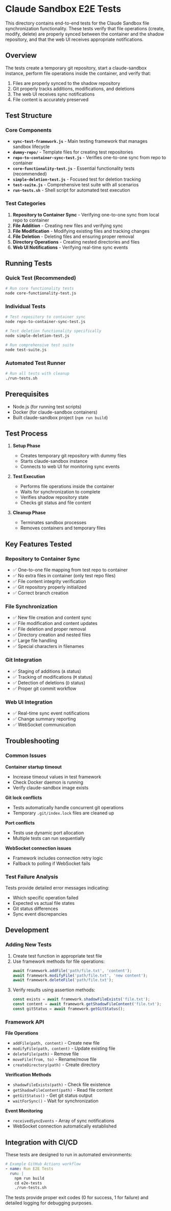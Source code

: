 # Claude Sandbox E2E Tests

This directory contains end-to-end tests for the Claude Sandbox file synchronization functionality. These tests verify that file operations (create, modify, delete) are properly synced between the container and the shadow repository, and that the web UI receives appropriate notifications.

## Overview

The tests create a temporary git repository, start a claude-sandbox instance, perform file operations inside the container, and verify that:

1. Files are properly synced to the shadow repository
2. Git properly tracks additions, modifications, and deletions
3. The web UI receives sync notifications
4. File content is accurately preserved

## Test Structure

### Core Components

- **`sync-test-framework.js`** - Main testing framework that manages sandbox lifecycle
- **`dummy-repo/`** - Template files for creating test repositories
- **`repo-to-container-sync-test.js`** - Verifies one-to-one sync from repo to container
- **`core-functionality-test.js`** - Essential functionality tests (recommended)
- **`simple-deletion-test.js`** - Focused test for deletion tracking
- **`test-suite.js`** - Comprehensive test suite with all scenarios
- **`run-tests.sh`** - Shell script for automated test execution

### Test Categories

1. **Repository to Container Sync** - Verifying one-to-one sync from local repo to container
2. **File Addition** - Creating new files and verifying sync
3. **File Modification** - Modifying existing files and tracking changes
4. **File Deletion** - Deleting files and ensuring proper removal
5. **Directory Operations** - Creating nested directories and files
6. **Web UI Notifications** - Verifying real-time sync events

## Running Tests

### Quick Test (Recommended)
```bash
# Run core functionality tests
node core-functionality-test.js
```

### Individual Tests
```bash
# Test repository to container sync
node repo-to-container-sync-test.js

# Test deletion functionality specifically
node simple-deletion-test.js

# Run comprehensive test suite
node test-suite.js
```

### Automated Test Runner
```bash
# Run all tests with cleanup
./run-tests.sh
```

## Prerequisites

- Node.js (for running test scripts)
- Docker (for claude-sandbox containers)
- Built claude-sandbox project (`npm run build`)

## Test Process

1. **Setup Phase**
   - Creates temporary git repository with dummy files
   - Starts claude-sandbox instance
   - Connects to web UI for monitoring sync events

2. **Test Execution**
   - Performs file operations inside the container
   - Waits for synchronization to complete
   - Verifies shadow repository state
   - Checks git status and file content

3. **Cleanup Phase**
   - Terminates sandbox processes
   - Removes containers and temporary files

## Key Features Tested

### Repository to Container Sync
- ✅ One-to-one file mapping from test repo to container
- ✅ No extra files in container (only test repo files)
- ✅ File content integrity verification
- ✅ Git repository properly initialized
- ✅ Correct branch creation

### File Synchronization
- ✅ New file creation and content sync
- ✅ File modification and content updates
- ✅ File deletion and proper removal
- ✅ Directory creation and nested files
- ✅ Large file handling
- ✅ Special characters in filenames

### Git Integration
- ✅ Staging of additions (`A` status)
- ✅ Tracking of modifications (`M` status)
- ✅ Detection of deletions (`D` status)
- ✅ Proper git commit workflow

### Web UI Integration
- ✅ Real-time sync event notifications
- ✅ Change summary reporting
- ✅ WebSocket communication

## Troubleshooting

### Common Issues

**Container startup timeout**
- Increase timeout values in test framework
- Check Docker daemon is running
- Verify claude-sandbox image exists

**Git lock conflicts**
- Tests automatically handle concurrent git operations
- Temporary `.git/index.lock` files are cleaned up

**Port conflicts**
- Tests use dynamic port allocation
- Multiple tests can run sequentially

**WebSocket connection issues**
- Framework includes connection retry logic
- Fallback to polling if WebSocket fails

### Test Failure Analysis

Tests provide detailed error messages indicating:
- Which specific operation failed
- Expected vs actual file states
- Git status differences
- Sync event discrepancies

## Development

### Adding New Tests

1. Create test function in appropriate test file
2. Use framework methods for file operations:
   ```javascript
   await framework.addFile('path/file.txt', 'content');
   await framework.modifyFile('path/file.txt', 'new content');
   await framework.deleteFile('path/file.txt');
   ```
3. Verify results using assertion methods:
   ```javascript
   const exists = await framework.shadowFileExists('file.txt');
   const content = await framework.getShadowFileContent('file.txt');
   const gitStatus = await framework.getGitStatus();
   ```

### Framework API

**File Operations**
- `addFile(path, content)` - Create new file
- `modifyFile(path, content)` - Update existing file  
- `deleteFile(path)` - Remove file
- `moveFile(from, to)` - Rename/move file
- `createDirectory(path)` - Create directory

**Verification Methods**
- `shadowFileExists(path)` - Check file existence
- `getShadowFileContent(path)` - Read file content
- `getGitStatus()` - Get git status output
- `waitForSync()` - Wait for synchronization

**Event Monitoring**
- `receivedSyncEvents` - Array of sync notifications
- WebSocket connection automatically established

## Integration with CI/CD

These tests are designed to run in automated environments:

```yaml
# Example GitHub Actions workflow
- name: Run E2E Tests
  run: |
    npm run build
    cd e2e-tests
    ./run-tests.sh
```

The tests provide proper exit codes (0 for success, 1 for failure) and detailed logging for debugging purposes.